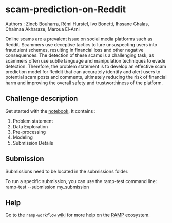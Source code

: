 # scam-prediction-on-Reddit

Authors : Zineb Bouharra, Rémi Hurstel, Ivo Bonetti, Ihssane Ghalas, Chaimaa Akharaze, Maroua El-Arni

Online scams are a prevalent issue on social media platforms such as Reddit. Scammers use deceptive tactics to lure unsuspecting users into fraudulent schemes, resulting in financial loss and other negative consequences. The detection of these scams is a challenging task, as scammers often use subtle language and manipulation techniques to evade detection. Therefore, the problem statement is to develop an effective scam prediction model for Reddit that can accurately identify and alert users to potential scam posts and comments, ultimately reducing the risk of financial harm and improving the overall safety and trustworthiness of the platform.

## Challenge description 
Get started with the [notebook](https://github.com/superjedi94/scam-prediction-on-Reddit/blob/main/reddit_starting_kit.ipynb). It contains : 
1. Problem statement 
2. Data Exploration
3. Pre-processing
4. Modeling 
5. Submission Details 

## Submission 
Submissions need to be located in the submissions folder.

To run a specific submission, you can use the ramp-test command line:
ramp-test --submission my_submission

## Help
Go to the `ramp-workflow` [wiki](https://github.com/paris-saclay-cds/ramp-workflow/wiki) for more help on the [RAMP](https://ramp.studio) ecosystem.

